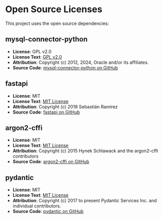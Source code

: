 # Open Source Licenses

This project uses the open source dependencies:

## mysql-connector-python

- **License**: GPL v2.0
- **License Text**: [GPL v2.0](LICENSES/gpl-2.0.txt)
- **Attribution**: Copyright (c) 2012, 2024, Oracle and/or its affiliates.
- **Source Code**: [mysql-connector-python on GitHub](https://github.com/mysql/mysql-connector-python)

## fastapi

- **License**: MIT
- **License Text**: [MIT License](LICENSES/mit.txt)
- **Attribution**: Copyright (c) 2018 Sebastián Ramírez
- **Source Code**: [fastapi on GitHub](https://github.com/tiangolo/fastapi)

## argon2-cffi

- **License**: MIT
- **License Text**: [MIT License](LICENSES/mit.txt)
- **Attribution**: Copyright (c) 2015 Hynek Schlawack and the argon2-cffi contributors
- **Source Code**: [argon2-cffi on GitHub](https://github.com/hynek/argon2-cffi)

## pydantic

- **License**: MIT
- **License Text**: [MIT License](LICENSES/mit.txt)
- **Attribution**: Copyright (c) 2017 to present Pydantic Services Inc. and individual contributors.
- **Source Code**: [pydantic on GitHub](https://github.com/pydantic/pydantic)
